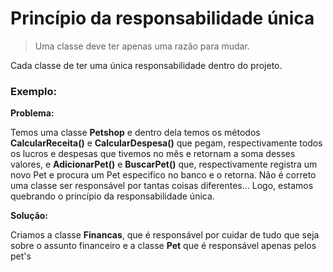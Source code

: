 # Princípio da responsabilidade única

> Uma classe deve ter apenas uma razão para mudar.

Cada classe de ter uma única responsabilidade dentro do projeto.

### Exemplo:

**Problema:**

Temos uma classe **Petshop** e dentro dela temos os métodos **CalcularReceita()** e **CalcularDespesa()** que pegam, respectivamente todos os lucros e despesas que tivemos no mês e retornam a soma desses valores, e **AdicionarPet()** e **BuscarPet()** que, respectivamente registra um novo Pet e procura um Pet especifico no banco e o retorna.
Não é correto uma classe ser responsável por tantas coisas diferentes... Logo, estamos quebrando o princípio da responsabilidade única.

**Solução:**

Criamos a classe **Financas**, que é responsável por cuidar de tudo que seja sobre o assunto financeiro e a classe **Pet** que é responsável apenas pelos pet's
